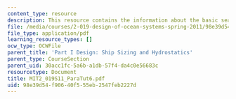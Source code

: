 ```yaml
---
content_type: resource
description: This resource contains the information about the basic seakeeping analysis.
file: /media/courses/2-019-design-of-ocean-systems-spring-2011/98e39d54f90640f555eb2547feb2227d_MIT2_019S11_ParaTut6.pdf
file_type: application/pdf
learning_resource_types: []
ocw_type: OCWFile
parent_title: 'Part I Design: Ship Sizing and Hydrostatics'
parent_type: CourseSection
parent_uid: 30acc1fc-5a6b-a1db-57f4-da4c0e56683c
resourcetype: Document
title: MIT2_019S11_ParaTut6.pdf
uid: 98e39d54-f906-40f5-55eb-2547feb2227d
---
```

